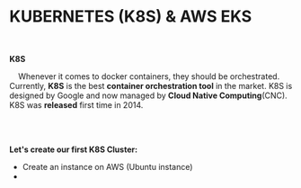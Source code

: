 # KUBERNETES (K8S) & AWS EKS

<br />

**K8S**

&nbsp; &nbsp; Whenever it comes to docker containers, they should be orchestrated. Currently, **K8S** is the best **container orchestration tool** in the market. 
K8S is designed by Google and now managed by **Cloud Native Computing**(CNC). K8S was **released** first time in 2014. 

<br />





<br />

**Let's create our first K8S Cluster:**

   -  Create an instance on AWS (Ubuntu instance)
   -  
